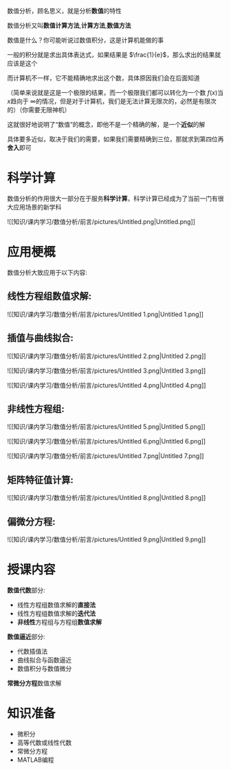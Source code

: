 数值分析，顾名思义，就是分析**数值**的特性

数值分析又叫**数值计算方法**,**计算方法**,**数值方法**

数值是什么？你可能听说过数值积分，这是计算机能做的事

一般的积分就是求出具体表达式，如果结果是 $\frac{1}{e}$﻿，那么求出的结果就应该是这个

而计算机不一样，它不能精确地求出这个数，具体原因我们会在后面知道

（简单来说就是这是一个极限的结果，而一个极限我们都可以转化为一个数 $f(x)$﻿当 $x$﻿趋向于 $\infty$﻿的情况，但是对于计算机，我们是无法计算无限次的，必然是有限次的）（你需要无限神机）

这就很好地说明了“数值”的概念，即他不是一个精确的解，是一个**近似**的解

具体要多近似，取决于我们的需要，如果我们需要精确到三位，那就求到第四位再**舍入**即可

# 科学计算

数值分析的作用很大一部分在于服务**科学计算**，科学计算已经成为了当前一门有很大应用场景的新学科

![[知识/课内学习/数值分析/前言/pictures/Untitled.png|Untitled.png]]

# 应用梗概

数值分析大致应用于以下内容:

## 线性方程组数值求解:

![[知识/课内学习/数值分析/前言/pictures/Untitled 1.png|Untitled 1.png]]

## 插值与曲线拟合:

![[知识/课内学习/数值分析/前言/pictures/Untitled 2.png|Untitled 2.png]]

![[知识/课内学习/数值分析/前言/pictures/Untitled 3.png|Untitled 3.png]]

![[知识/课内学习/数值分析/前言/pictures/Untitled 4.png|Untitled 4.png]]

## 非线性方程组:

![[知识/课内学习/数值分析/前言/pictures/Untitled 5.png|Untitled 5.png]]

![[知识/课内学习/数值分析/前言/pictures/Untitled 6.png|Untitled 6.png]]

![[知识/课内学习/数值分析/前言/pictures/Untitled 7.png|Untitled 7.png]]

## 矩阵特征值计算:

![[知识/课内学习/数值分析/前言/pictures/Untitled 8.png|Untitled 8.png]]

## 偏微分方程:

![[知识/课内学习/数值分析/前言/pictures/Untitled 9.png|Untitled 9.png]]

# 授课内容

**数值代数**部分:

- 线性方程组数值求解的**直接法**
- 线性方程组数值求解的**迭代法**
- **非线性**方程组与方程组**数值求解**

**数值逼近**部分:

- 代数插值法
- 曲线拟合与函数逼近
- 数值积分与数值微分

**常微分方程**数值求解

# 知识准备

- 微积分
- 高等代数或线性代数
- 常微分方程
- MATLAB编程